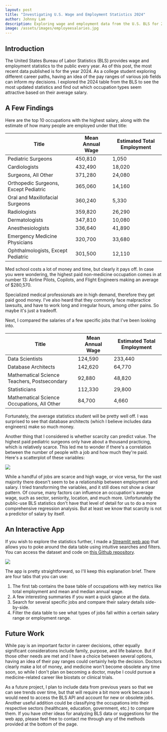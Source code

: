 ```yaml
---
layout: post
title: "Investigating U.S. Wage and Employment Statistics 2024"
author: Johnny Lam
description: Exploring wage and employment data from the U.S. BLS for 2024
image: /assets/images/employeesalaries.jpg
---
```


## Introduction

The United States Bureau of Labor Statistics (BLS) provides wage and employment statistics to the public every year. As of this post, the most recent data published is for the year 2024. As a college student exploring different career paths, having an idea of the pay ranges of various job fields can inform my decisions. I explored the 2024 table from the BLS to see the most updated statistics and find out which occupation types seem attractive based on their average salary.

## A Few Findings

Here are the top 10 occupations with the highest salary, along with the estimate of how many people are employed under that title:

| Title      | Mean Annual Wage      | Estimated Total Employment      |
|---------------|---------------|---------------|
| Pediatric Surgeons   | 450,810   | 1,050   |
| Cardiologists   | 432,490   | 18,020   |
| Surgeons, All Other   | 371,280   |24,080  |
| Orthopedic Surgeons, Except Pediatric  | 365,060  |  14,160 |
| Oral and Maxillofacial Surgeons  | 360,240  | 5,330  |
| Radiologists  | 359,820  |  26,290 |
| Dermatologists  |  347,810 | 10,080  |
| Anesthesiologists  |  336,640 |41,890   |
| Emergency Medicine Physicians  |  320,700 |  33,680 |
| Ophthalmologists, Except Pediatric  | 301,500  | 12,110  |

Med school costs a lot of money and time, but clearly it pays off. In case you were wondering, the highest paid non-medicine occupation comes in at number 13: Airline Pilots, Copilots, and Flight Engineers making an average of \$280,570. 

Specialized medical professionals are in high demand, therefore they get paid good money. I've also heard that they commonly face malpractice lawsuits, and have to work long and irregular hours, among other pains. So maybe it's just a tradeoff.

Next, I compared the salaries of a few specific jobs that I've been looking into.

| Title      | Mean Annual Wage      | Estimated Total Employment      |
|---------------|---------------|---------------|
| Data Scientists   | 124,590   | 233,440   |
| Database Architects   | 142,620   | 64,770   |
| Mathematical Science Teachers, Postsecondary  | 92,880  |48,820  |
| Statisticians | 112,330 | 29,800 |
| Mathematical Science Occupations, All Other  | 84,700 | 4,660  |

Fortunately, the average statistics student will be pretty well off. I was surprised to see that database architects (which I believe includes data engineers) make so much money. 

Another thing that I considered is whether scarcity can predict value. The highest paid pediatric surgeons only have about a thousand practicing, which is relatively scarce. This led me to wonder if there's a correlation between the number of people with a job and how much they're paid. Here's a scatterplot of these variables:

![]({{site.url}}/{{site.baseurl}}/assets/images/scatter.jpg)

While a handful of jobs are scarce and high wage, or vice versa, for the vast majority there doesn't seem to be a relationship between employment and salary. I tried transforming the variables, and it still does not show a clear pattern. Of course, many factors can influence an occupation's average wage, such as sector, seniority, location, and much more. Unfortunately the public-use BLS statistics don't have that level of detail for us to do a more comprehensive regression analysis. But at least we know that scarcity is not a predictor of salary by itself.



## An Interactive App

If you wish to explore the statistics further, I made a <a href="https://jl240-bls-analysis-main-bzc2do.streamlit.app/" target="_blank">Streamlit web app</a> that allows you to poke around the data table using intuitive searches and filters. You can access the dataset and code on <a href="https://github.com/jl240/BLS_analysis" target="_blank">this Github repository</a>.

![]({{site.url}}/{{site.baseurl}}/assets/images/website_screenshot.jpg)

The app is pretty straightforward, so I'll keep this explanation brief. There are four tabs that you can use:
1. The first tab contains the base table of occupations with key metrics like total employment and mean and median annual wage.
2. A few interesting summaries if you want a quick glance at the data.
3. Search for several specific jobs and compare their salary details side-by-side.
4. Filter the data table to see what types of jobs fall within a certain salary range or employment range.

## Future Work

While pay is an important factor in career decisions, other equally significant considerations include family, purpose, and life balance. But if those other needs are met and I have a choice between several options, having an idea of their pay ranges could certainly help the decision. Doctors clearly make a lot of money, and medicine won't become obsolete any time soon, so while I don't plan on becoming a doctor, maybe I could pursue a medicine-related career like biostats or clinical trials.

As a future project, I plan to include data from previous years so that we can see trends over time, but that will require a bit more work because I would need to access the BLS API and account for new or obsolete jobs. Another useful addition could be classifying the occupations into their respective sectors (healthcare, education, government, etc.) to compare them. If you have other ideas for analyzing BLS data or suggestions for the web app, please feel free to contact me through any of the methods provided at the bottom of the page.